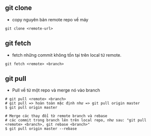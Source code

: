 ## git clone

- copy nguyên bản remote repo về máy

```
git clone <remote-url>
```

## git fetch

- fetch những commit không tồn tại trên local từ remote.

```
git fetch <remote> <branch>
```

## git pull

- Pull về từ một repo và merge nó vào branch

```
# git pull <remote> <branch>
# git pull => hoàn toàn mặc định như => git pull origin master
$ git pull origin master

# Merge các thay đổi từ remote branch và rebase
# các commit trong branch lên trên local repo, như sau: "git pull <remote> <branch>, git rebase <branch>"
$ git pull origin master --rebase
```
